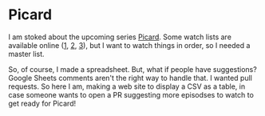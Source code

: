 # Picard

I am stoked about the upcoming series [Picard](https://arstechnica.com/gaming/2019/07/once-again-engage-picard-trailer-feels-like-the-next-next-generation/). Some watch lists are available online ([1](https://www.reddit.com/r/startrek/comments/bs5vz7/ten_tng_episodes_to_prepare_for_star_trek_picard/), [2](https://www.trekbbs.com/threads/watch-list-to-prep-for-st-picard.300042/), [3](https://twitter.com/VK_HM/status/1152677872458457093)), but I want to watch things in order, so I needed a master list.

So, of course, I made a spreadsheet. But, what if people have suggestions? Google Sheets comments aren't the right way to handle that. I wanted pull requests. So here I am, making a web site to display a CSV as a table, in case someone wants to open a PR suggesting more episodses to watch to get ready for Picard!
